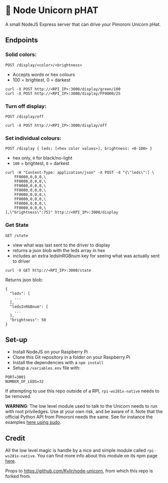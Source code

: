 # 🦄 Node Unicorn pHAT

A small NodeJS Express server that can drive your Pimoroni Unicorn pHat.

## Endpoints

### Solid colors:

`POST /display/<color>/<brightness>`

- Accepts words or hex colours
- 100 = brightest, 0 = darkest

```
curl -X POST http://<RPI_IP>:3000/display/green/100
curl -X POST http://<RPI_IP>:3000/display/FF0000/25
```

### Turn off display:

`POST /display/off`

```
curl -X POST http://<RPI_IP>:3000/display/off
```

### Set individual colours:

`POST /display { leds: [<hex color values>], brightness: <0-100> }`

- hex only, `0` for black/no-light
- `100` = brightest, `0` = darkest

```
curl -H "Content-Type: application/json" -X POST -d "{\"leds\":[ \
    FF0000,0,0,0,\
    FF0000,0,0,0,\
    FF0000,0,0,0,\
    FF0000,0,0,0,\
    FF0000,0,0,0,\
    FF0000,0,0,0,\
    FF0000,0,0,0,\
    FF0000,0,0,0,\
],\"brightness\":75}" http://<RPI_IP>:3000/display
```

### Get State 

`GET /state` 

- view what was last sent to the driver to display
- returns a json blob with the leds array in hex
- includes an extra ledsInRGBnum key for seeing what was actually sent to driver

```
curl -X GET http://<RPI_IP>:3000/state
```

Returns json blob:

```
{
  "leds": [
    ...
  ],
  "ledsInRGBnum": [
    ...
  ],
  "brightness": 50
}
```

## Set-up

- Install NodeJS on your Raspberry Pi
- Clone this Git repository in a folder on your Raspberry Pi
- Install the dependencies with a `npm install`
- Setup a `/variables.env` file with:

```
PORT=3001
NUMBER_OF_LEDS=32
```

If attempting to use this repo outside of a RPI, `rpi-ws281x-native` needs to be removed.

**WARNING**: The low level module used to talk to the Unicorn needs to run with root priviledges. Use at your own risk, and be aware of it. Note that the official Python API from Pimoroni needs the same. See for instance the examples [here using sudo](https://github.com/pimoroni/unicorn-hat/tree/master/examples#unified-unicorn-hat-and-phat-examples).


## Credit 

All the low level magic is handle by a nice and simple module called `rpi-ws281x-native`. You can find more info about this module on its npm page [here](https://www.npmjs.com/package/rpi-ws281x-native).

Props to https://github.com/Kylir/node-unicorn, from which this repo is forked from.
